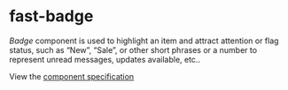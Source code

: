 # fast-badge
*Badge* component is used to highlight an item and attract attention or flag status, such as “New”, “Sale”, or other short phrases or a number to represent unread messages, updates available, etc..

View the [component specification](./badge.spec.md)